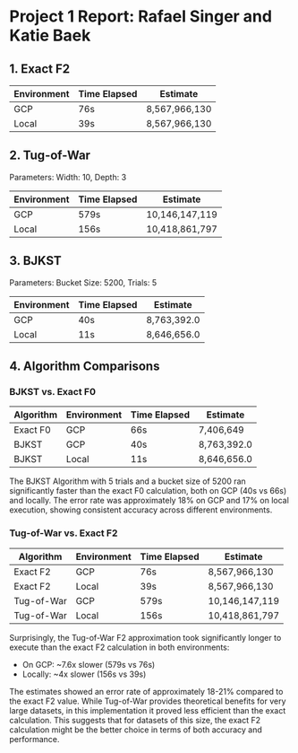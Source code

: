 # Project 1 Report: Rafael Singer and Katie Baek

## 1. Exact F2

| Environment | Time Elapsed | Estimate      |
| ----------- | ------------ | ------------- |
| GCP         | 76s          | 8,567,966,130 |
| Local       | 39s          | 8,567,966,130 |

## 2. Tug-of-War

Parameters: Width: 10, Depth: 3

| Environment | Time Elapsed | Estimate       |
| ----------- | ------------ | -------------- |
| GCP         | 579s         | 10,146,147,119 |
| Local       | 156s         | 10,418,861,797 |

## 3. BJKST

Parameters: Bucket Size: 5200, Trials: 5

| Environment | Time Elapsed | Estimate    |
| ----------- | ------------ | ----------- |
| GCP         | 40s          | 8,763,392.0 |
| Local       | 11s          | 8,646,656.0 |

## 4. Algorithm Comparisons

### BJKST vs. Exact F0

| Algorithm | Environment | Time Elapsed | Estimate    |
| --------- | ----------- | ------------ | ----------- |
| Exact F0  | GCP         | 66s          | 7,406,649   |
| BJKST     | GCP         | 40s          | 8,763,392.0 |
| BJKST     | Local       | 11s          | 8,646,656.0 |

The BJKST Algorithm with 5 trials and a bucket size of 5200 ran significantly faster than the exact F0 calculation, both on GCP (40s vs 66s) and locally. The error rate was approximately 18% on GCP and 17% on local execution, showing consistent accuracy across different environments.

### Tug-of-War vs. Exact F2

| Algorithm  | Environment | Time Elapsed | Estimate       |
| ---------- | ----------- | ------------ | -------------- |
| Exact F2   | GCP         | 76s          | 8,567,966,130  |
| Exact F2   | Local       | 39s          | 8,567,966,130  |
| Tug-of-War | GCP         | 579s         | 10,146,147,119 |
| Tug-of-War | Local       | 156s         | 10,418,861,797 |

Surprisingly, the Tug-of-War F2 approximation took significantly longer to execute than the exact F2 calculation in both environments:

- On GCP: ~7.6x slower (579s vs 76s)
- Locally: ~4x slower (156s vs 39s)

The estimates showed an error rate of approximately 18-21% compared to the exact F2 value. While Tug-of-War provides theoretical benefits for very large datasets, in this implementation it proved less efficient than the exact calculation. This suggests that for datasets of this size, the exact F2 calculation might be the better choice in terms of both accuracy and performance.
